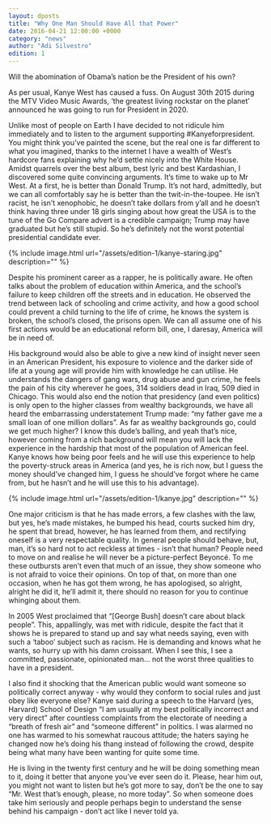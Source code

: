 ```yaml
---
layout: dposts
title: "Why One Man Should Have All that Power"
date: 2016-04-21 12:00:00 +0000
category: "news"
author: "Adi Silvestro"
edition: 1
---
```

Will the abomination of Obama’s nation be the President of
his own?

As per usual, Kanye West has caused a fuss. On August 30th 2015 during the MTV Video Music Awards, ‘the greatest living rockstar on the planet’ announced he was going to run for President in 2020. 

Unlike most of people on Earth I have decided to not ridicule him immediately and to listen to the argument supporting #Kanyeforpresident. You might think you’ve painted the scene, but the real one is far different to what you imagined, thanks to the internet I have a wealth of West’s hardcore fans explaining why he’d settle nicely into the White House. Amidst quarrels over the best album, best lyric and best Kardashian, I discovered some quite convincing arguments. It’s time to wake up to Mr West. At a first, he is better than Donald Trump. It’s not hard, admittedly, but we can all comfortably say he is better than the twit-in-the-toupee. He isn’t racist, he isn’t xenophobic, he doesn’t take dollars from y’all and he doesn’t think having three under 18 girls singing about how great the USA is to the tune of the Go Compare advert is a credible campaign; Trump may have graduated but he’s still stupid. So he’s definitely not the worst potential presidential candidate ever.

{% include image.html url="/assets/edition-1/kanye-staring.jpg" description="" %}

Despite his prominent career as a rapper, he is politically aware. He often talks about the problem of education within America, and the school’s failure to keep children off the streets and in education. He observed the trend between lack of schooling and crime activity, and how a good school could prevent a child turning to the life of crime, he knows the system is broken, the school’s closed, the prisons open. We can all assume one of his first actions would be an educational reform bill, one, I daresay, America will be in need of.

His background would also be able to give a new kind of insight never seen in an American President, his exposure to violence and the darker side of life at a young age will provide him with knowledge he can utilise. He understands the dangers of gang wars, drug abuse and gun crime, he feels the pain of his city wherever he goes, 314 soldiers dead in Iraq, 509 died in Chicago. This would also end the notion that presidency (and even politics) is only open to the higher classes from wealthy backgrounds, we have all heard the embarrassing understatement Trump made: “my father gave me a small loan of one million dollars”. As far as wealthy backgrounds go, could we get much higher? I know this dude’s balling, and yeah that’s nice, however coming from a rich background will mean you will lack the experience in the hardship that most of the population of American feel. Kanye knows how being poor feels and he will use this experience to help the poverty-struck areas in America (and yes, he is rich now, but I guess the money should’ve changed him, I guess he should’ve forgot where he came from, but he hasn’t and he will use this to his advantage).

{% include image.html url="/assets/edition-1/kanye.jpg" description="" %}

One major criticism is that he has made errors, a few clashes with the law, but yes, he’s made mistakes, he bumped his head, courts sucked him dry, he spent that bread, however, he has learned from them, and rectifying oneself is a very respectable quality. In general people should behave, but, man, it’s so hard not to act reckless at times - isn’t that human? People need to move on and realise he will never be a picture-perfect Beyoncé. To me these outbursts aren’t even that much of an issue, they show someone who is not afraid to voice their opinions. On top of that, on more than one occasion, when he has got them wrong, he has apologised, so alright, alright he did it, he’ll admit it, there should no reason for you to continue whinging about them. 

In 2005 West proclaimed that “[George Bush] doesn’t care about black people”. This, appallingly, was met with ridicule, despite the fact that it shows he is prepared to stand up and say what needs saying, even with such a ‘taboo’ subject such as racism. He is demanding and knows what he wants, so hurry up with his damn croissant. When I see this, I see a committed, passionate, opinionated man… not the worst three qualities to have in a president. 

I also find it shocking that the American public would want someone so politically correct anyway - why would they conform to social rules and just obey like everyone else? Kanye said during a speech to the Harvard (yes, Harvard) School of Design “I am usually at my best politically incorrect and very direct” after countless complaints from the electorate of needing a “breath of fresh air” and “someone different” in politics. I was alarmed no one has warmed to his somewhat raucous attitude; the haters saying he changed now he’s doing his thang instead of following the crowd, despite being what many have been wanting for quite some time. 

He is living in the twenty first century and he will be doing something mean to it, doing it better that anyone you’ve ever seen do it. Please, hear him out, you might not want to listen but he’s got more to say, don’t be the one to say “Mr. West that’s enough, please, no more today”. So when someone does take him seriously and people perhaps begin to understand the sense behind his campaign - don’t act like I never told ya.
